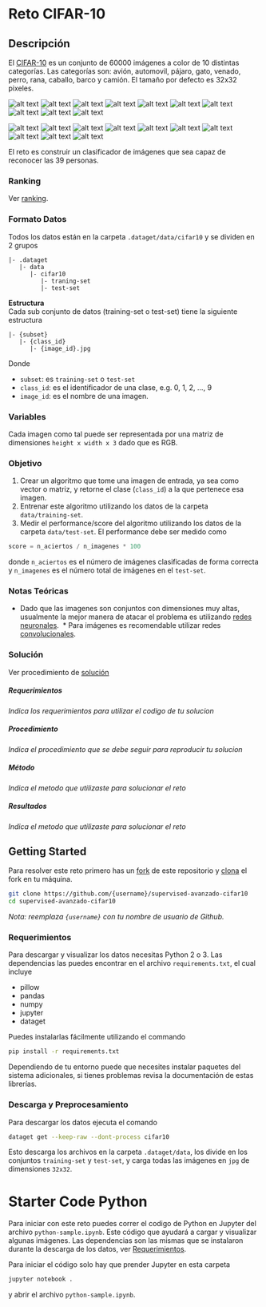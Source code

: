 # Reto CIFAR-10
## Descripción
El [CIFAR-10](https://www.cs.toronto.edu/~kriz/cifar.html) es un conjunto de 60000 imágenes a color de 10 distintas categorías. Las categorías son: avión, automovil, pájaro, gato, venado, perro, rana, caballo, barco y camión. El tamaño por defecto es 32x32 pixeles.

![alt text][s1] ![alt text][s2] ![alt text][s3] ![alt text][s4] ![alt text][s5] ![alt text][s6] ![alt text][s7] ![alt text][s8] ![alt text][s9] ![alt text][s10]

![alt text][s11] ![alt text][s21] ![alt text][s31] ![alt text][s41] ![alt text][s51] ![alt text][s61] ![alt text][s71] ![alt text][s81] ![alt text][s91] ![alt text][s101]

El reto es construir un clasificador de imágenes que sea capaz de reconocer las 39 personas.

### Ranking
Ver [ranking](https://github.com/charlielito/supervised-avanzado-cifar10/blob/master/ranking.md).

### Formato Datos
Todos los datos están en la carpeta `.dataget/data/cifar10` y se dividen en 2 grupos
```
|- .dataget
   |- data
      |- cifar10
         |- traning-set
         |- test-set
```

**Estructura** <br>
Cada sub conjunto de datos (training-set o test-set) tiene la siguiente estructura
```
|- {subset}
   |- {class_id}
      |- {image_id}.jpg
```
Donde
* `subset`: es `training-set` o `test-set`
* `class_id`: es el identificador de una clase, e.g. 0, 1, 2, ..., 9
* `image_id`: es el nombre de una imagen.

### Variables
Cada imagen como tal puede ser representada por una matriz de dimensiones `height x width x 3` dado que es RGB.

### Objetivo
1. Crear un algoritmo que tome una imagen de entrada, ya sea como vector o matriz, y retorne el clase (`class_id`) a la que pertenece esa imagen.
1. Entrenar este algoritmo utilizando los datos de la carpeta `data/training-set`.
1. Medir el performance/score del algoritmo utilizando los datos de la carpeta `data/test-set`. El performance debe ser medido como
```python
score = n_aciertos / n_imagenes * 100
```
donde `n_aciertos` es el número de imágenes clasificadas de forma correcta y `n_imagenes` es el número total de imágenes en el `test-set`.

### Notas Teóricas
* Dado que las imagenes son conjuntos con dimensiones muy altas, usualmente la mejor manera de atacar el problema es utilizando [redes neuronales](https://en.wikipedia.org/wiki/Artificial_neural_network).
  * Para imágenes es recomendable utilizar redes [convolucionales](http://cs231n.github.io/convolutional-networks/).

### Solución
Ver procedimiento de [solución](https://github.com/colomb-ia/formato-retos#solucion)

##### Requerimientos
*Indica los requerimientos para utilizar el codigo de tu solucion*

##### Procedimiento
*Indica el procedimiento que se debe seguir para reproducir tu solucion*

##### Método
*Indica el metodo que utilizaste para solucionar el reto*

##### Resultados
*Indica el metodo que utilizaste para solucionar el reto*

## Getting Started
Para resolver este reto primero has un [fork](https://help.github.com/articles/fork-a-repo/) de este repositorio y [clona](https://help.github.com/articles/cloning-a-repository/) el fork en tu máquina.

```bash
git clone https://github.com/{username}/supervised-avanzado-cifar10
cd supervised-avanzado-cifar10
```

*Nota: reemplaza `{username}` con tu nombre de usuario de Github.*

### Requerimientos
Para descargar y visualizar los datos necesitas Python 2 o 3. Las dependencias las puedes encontrar en el archivo `requirements.txt`, el cual incluye
* pillow
* pandas
* numpy
* jupyter
* dataget

Puedes instalarlas fácilmente utilizando el commando

```bash
pip install -r requirements.txt
```
Dependiendo de tu entorno puede que necesites instalar paquetes del sistema adicionales, si tienes problemas revisa la documentación de estas librerías.

### Descarga y Preprocesamiento
Para descargar los datos ejecuta el comando
```bash
dataget get --keep-raw --dont-process cifar10
```
Esto descarga los archivos en la carpeta `.dataget/data`, los divide en los conjuntos `training-set` y `test-set`, y carga todas las imágenes en `jpg` de dimensiones `32x32`.


# Starter Code Python
Para iniciar con este reto puedes correr el codigo de Python en Jupyter del archivo `python-sample.ipynb`. Este código que ayudará a cargar y visualizar algunas imágenes. Las dependencias son las mismas que se instalaron durante la descarga de los datos, ver [Requerimientos](#requerimientos).

Para iniciar el código solo hay que prender Jupyter en esta carpeta

```bash
jupyter notebook .
```
y abrir el archivo `python-sample.ipynb`.


[s1]: https://www.cs.toronto.edu/~kriz/cifar-10-sample/airplane4.png "S"
[s2]: https://www.cs.toronto.edu/~kriz/cifar-10-sample/automobile5.png "S"
[s3]: https://www.cs.toronto.edu/~kriz/cifar-10-sample/bird7.png "S"
[s4]: https://www.cs.toronto.edu/~kriz/cifar-10-sample/cat2.png "S"
[s5]: https://www.cs.toronto.edu/~kriz/cifar-10-sample/deer2.png "S"
[s6]: https://www.cs.toronto.edu/~kriz/cifar-10-sample/dog2.png "S"
[s7]: https://www.cs.toronto.edu/~kriz/cifar-10-sample/frog2.png "S"
[s8]: https://www.cs.toronto.edu/~kriz/cifar-10-sample/horse2.png "S"
[s9]: https://www.cs.toronto.edu/~kriz/cifar-10-sample/ship2.png "S"
[s10]: https://www.cs.toronto.edu/~kriz/cifar-10-sample/truck2.png "S"

[s11]: https://www.cs.toronto.edu/~kriz/cifar-10-sample/airplane2.png "S"
[s21]: https://www.cs.toronto.edu/~kriz/cifar-10-sample/automobile7.png "S"
[s31]: https://www.cs.toronto.edu/~kriz/cifar-10-sample/bird5.png "S"
[s41]: https://www.cs.toronto.edu/~kriz/cifar-10-sample/cat3.png "S"
[s51]: https://www.cs.toronto.edu/~kriz/cifar-10-sample/deer6.png "S"
[s61]: https://www.cs.toronto.edu/~kriz/cifar-10-sample/dog5.png "S"
[s71]: https://www.cs.toronto.edu/~kriz/cifar-10-sample/frog8.png "S"
[s81]: https://www.cs.toronto.edu/~kriz/cifar-10-sample/horse9.png "S"
[s91]: https://www.cs.toronto.edu/~kriz/cifar-10-sample/ship4.png "S"
[s101]: https://www.cs.toronto.edu/~kriz/cifar-10-sample/truck6.png "S"


